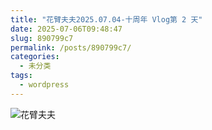 ```yaml
---
title: "花臂夫夫2025.07.04-十周年 Vlog第 2 天"
date: 2025-07-06T09:48:47
slug: 890799c7
permalink: /posts/890799c7/
categories:
  - 未分类
tags:
  - wordpress
---
```


![花臂夫夫](/images/wp/890799c7-8727c9de.jpg)
